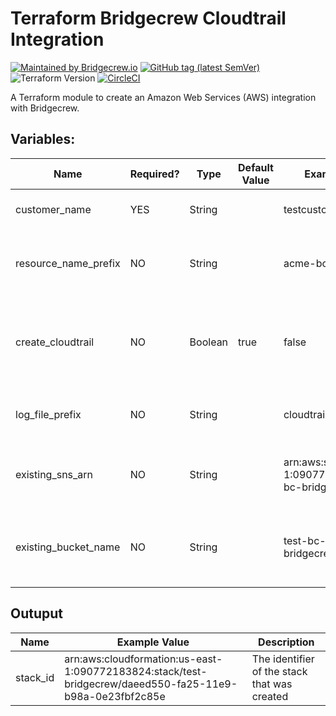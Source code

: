 # Terraform Bridgecrew Cloudtrail Integration
[![Maintained by Bridgecrew.io](https://img.shields.io/badge/maintained%20by-bridgecrew.io-blueviolet)](https://bridgecrew.io)
[![GitHub tag (latest SemVer)](https://img.shields.io/github/tag/bridgecrewio/terraform-aws-bridgecrew-integration.svg?label=latest)](https://github.com/bridgecrewio/terraform-aws-bridgecrew-integration/releases/latest)
![Terraform Version](https://img.shields.io/badge/tf-%3E%3D0.12.0-blue.svg)
[![CircleCI](https://circleci.com/gh/bridgecrewio/terraform-aws-bridgecrew-integration.svg?style=svg)](https://circleci.com/gh/bridgecrewio/terraform-aws-bridgecrew-integration)


A Terraform module to create an Amazon Web Services (AWS) integration with Bridgecrew.

## Variables:
| Name | Required? | Type | Default Value | Example Value | Description |
|---|---|---|---|---|---|
| customer_name| YES | String | | testcustomer | The name of the customer. Must be alphanumeric. |
| resource_name_prefix | NO | String |  | acme-bc | The prefix that will be given to all the resources in the stack. Default is {customer_name}-bc |
| create_cloudtrail | NO | Boolean | true | false | Indicate whther a new CloudTrail trail should be created. If not - existing_sns_arn and existing_bucket_name are required parameters. |
| log_file_prefix | NO | String |  | cloudtrail | The prefix which will be given to all the log files saved to the bucket. |
| existing_sns_arn | NO | String | | arn:aws:sns:us-east-1:090772183824:test-bc-bridgecrewcws | When connecting to an existing CloudTrail trail, please supply the existing trail's SNS ARN. |
| existing_bucket_name | NO | String | | test-bc-bridgecrewcws | When connecting to an existing CloudTrail trail, please supply the existing trail's bucket name (NOT ARN). |

## Outuput
| Name |  Example Value | Description |
|------|----------------|-------------|
| stack_id | arn:aws:cloudformation:us-east-1:090772183824:stack/test-bridgecrew/daeed550-fa25-11e9-b98a-0e23fbf2c85e | The identifier of the stack that was created | 
